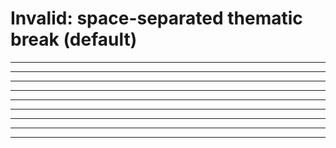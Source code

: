 # Invalid: space-separated thematic break (default)

- - -
- - - -
- - - - -

* * *
* * * *
* * * * *

_ _ _
_ _ _ _
_ _ _ _ _
